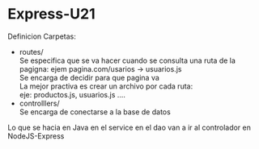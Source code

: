 # Express-U21
Definicion Carpetas:  
- routes/  
      Se especifica que se va hacer cuando se consulta una ruta de la pagigna: ejem pagina.com/usarios -> usuarios.js  
    Se encarga de decidir para que pagina va  
    La mejor practiva es crear un archivo por cada ruta:  
        eje: productos.js, usuarios.js ....  
- controlllers/  
    Se encarga de conectarse a la base de datos  

Lo que se hacia en Java en el service en el dao van a ir al controlador en NodeJS-Express  

